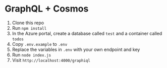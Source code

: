 # GraphQL + Cosmos

1. Clone this repo
2. Run `npm install`
3. In the Azure portal, create a database called `test` and a container called `todos`
4. Copy `.env.example` to `.env`
5. Replace the variables in `.env` with your own endpoint and key
6. Run `node index.js`
7. Visit `http://localhost:4000/graphiql`
